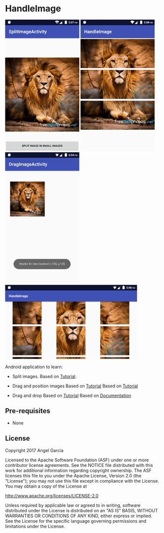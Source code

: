 HandleImage
=================

![Scheme](/readmeImages/device-2017-04-07-170730.png)
![Scheme](/readmeImages/device-2017-04-07-170814.png)
![Scheme](/readmeImages/device-2017-04-07-180440.png)
![Scheme](/readmeImages/device-2017-04-07-170847.png)

Android application to learn:

- Split images.
  Based on [Tutorial](http://www.allappsdevelopers.com/TopicDetail.aspx?TopicID=dbf042fc-80be-4eca-9b7c-c0273ae2e8d9).

- Drag and position images
  Based on [Tutorial](http://www.devexchanges.info/2015/03/simple-moving-object-with-touch-events.html)
  Based on [Tutorial](http://thegeekyland.blogspot.mx/2015/12/android-animations-explained.html)

- Drag and drop
  Based on [Tutorial](http://www.vogella.com/tutorials/AndroidDragAndDrop/article.html)
  Based on [Documentation](https://developer.android.com/guide/topics/ui/drag-drop.html)


Pre-requisites
--------------
- None


License
-------
Copyright 2017 Angel Garcia

Licensed to the Apache Software Foundation (ASF) under one or more contributor
license agreements.  See the NOTICE file distributed with this work for
additional information regarding copyright ownership.  The ASF licenses this
file to you under the Apache License, Version 2.0 (the "License"); you may not
use this file except in compliance with the License.  You may obtain a copy of
the License at

http://www.apache.org/licenses/LICENSE-2.0

Unless required by applicable law or agreed to in writing, software
distributed under the License is distributed on an "AS IS" BASIS, WITHOUT
WARRANTIES OR CONDITIONS OF ANY KIND, either express or implied.  See the
License for the specific language governing permissions and limitations under
the License.

